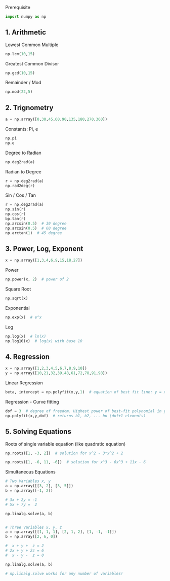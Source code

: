 Prerequisite
```python
import numpy as np 
```

## 1. Arithmetic

Lowest Common Multiple
```python
np.lcm(10,15)
```
Greatest Common Divisor
```python
np.gcd(10,15)
```

Remainder / Mod
```python
np.mod(22,5)
```


## 2. Trignometry
```python
a = np.array([0,30,45,60,90,135,180,270,360])
```
Constants: Pi, e
```python
np.pi
np.e
```

Degree to Radian
```python
np.deg2rad(a)
```

Radian to Degree
```python
r = np.deg2rad(a)
np.rad2deg(r)
```

Sin / Cos / Tan 
```python
r = np.deg2rad(a)
np.sin(r)
np.cos(r)
bp.tan(r)
np.arcsin(0.5)  # 30 degree
np.arcsin(0.5)  # 60 degree
np.arctan(1)  # 45 degree
```

## 3. Power, Log, Exponent
```python
x = np.array([1,3,4,6,9,15,18,27])
```

Power
```python
np.power(x, 2)  # power of 2
```

Square Root
```python
np.sqrt(x)
```

Exponential
```python
np.exp(x)  # e^x
```

Log
```python
np.log(x)  # ln(x)
np.log10(x)  # log(x) with base 10

```

## 4. Regression
```python
x = np.array([1,2,3,4,5,6,7,8,9,10])
y = np.array([10,21,32,39,48,61,72,78,91,98])
```

Linear Regression
```python
beta, intercept = np.polyfit(x,y,1)  # equation of best fit line: y = x * beta + intercept
```

Regression - Curve fitting 
```python
dof = 3  # degree of freedom. Highest power of best-fit polynomial in y = x^dof * b1 + x^(dof-1) * b2 + ... + bn
np.polyfit(x,y,dof)  # returns b1, b2, ... bn (dof+1 elements)
```


## 5. Solving Equations

Roots of single variable equation (like quadratic equation)

```python
np.roots([1, -3, 2])  # solution for x^2 - 3*x^2 + 2

np.roots([1, -6, 11, -6])  # solution for x^3 - 6x^3 + 11x - 6

```


Simultaneous Equations
```python
# Two Variables x, y
a = np.array([[3, 2], [3, 5]])
b = np.array([-1, 2])

# 3x + 2y = -1
# 5x + 7y =  2

np.linalg.solve(a, b)


# Three Variables x, y, z
a = np.array([[1, 1, 1], [2, 1, 2], [1, -1, -1]])
b = np.array([2, 6, 0])

#  x + y +  z = 2
# 2x + y + 2z = 6
#  x - y -  z = 0

np.linalg.solve(a, b)

# np.linalg.solve works for any number of variables!
```


